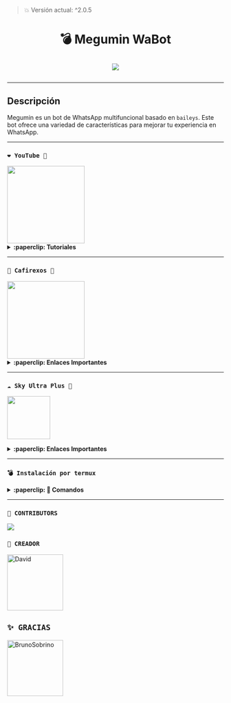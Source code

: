 > 💥 Versión actual: ^2.0.5

<h1 align="center">💣 Megumin WaBot</p>
<p>
        <img src= "https://qu.ax/CbzQU.jpg">
    </p>

---

## Descripción

Megumin es un bot de WhatsApp multifuncional basado en `baileys`. Este bot ofrece una variedad de características para mejorar tu experiencia en WhatsApp.

---

### **`❤️ YouTube 🍬`**
<a href="https://youtube.com/@davidchian4957">
  <img width="180px" src="https://files.catbox.moe/3m3dih.jpg"/>
</a>

<details>
 <summary><b>:paperclip: Tutoriales</b></summary>

- **Cafirexos:** [Aquí](https://youtu.be/tiZ1scp5-EA?si=PgU2U7Nclk4wEJzR)
- **Termux:** [Aquí](https://youtu.be/gqtGeXRLImQ?si=PpM7EitywqFunEU5)
- **Sky:** [Aquí](https://youtu.be/TzHyGH_6GH0?si=uKS3h8MXIhMOGrEM)

</details>

---

### **`🌋 Cafirexos 🚀`**
<a href="https://cafirexos.com">
  <img width="180px" src="https://cdn.cafirexos.com/logos/logo_cfros_2000x2000.png"/>
</a>

<details>
 <summary><b>:paperclip: Enlaces Importantes</b></summary>

- **Sitio Web:** [Aquí](https://cafirexos.com)
- **Área de Clientes:** [Aquí](https://clientes.cafirexos.com)
- **Panel de Control:** [Aquí](https://panel.cafirexos.com)
- **Estado de los Servicios:** [Aquí](https://estado.cafirexos.com)

</details>

---

### **`☁️ Sky Ultra Plus 🚀`**
<a href="https://dash.skyultraplus.com/"><img src="https://files.catbox.moe/62pqnw.jpg" height="100px"></a>

<details>
 <summary><b>:paperclip: Enlaces Importantes</b></summary>

- **Dash:** [`Aquí`](https://dash.skyultraplus.com)
- **Panel:** [`Aquí`](https://panel.skyultraplus.com)

</details>

---

### **`💣 Instalación por termux`**

<details>
 <summary><b>:paperclip: 🖤 Comandos</b></summary>

<a href="https://whatsapp.com/channel/0029Vb7Ji66KbYMTYLU9km3p">
  <img width="180px" src="https://cdn.cafirexos.com/logos/logo_cfros_2000x2000.png"/>
</a>

> Nota: Copie y pegue los comandos en termux uno por uno.
```bash
termux-setup-storage
```

```bash
apt update && apt upgrade && pkg install -y git nodejs ffmpeg imagemagick yarn
```

```bash
git clone https://github.com/David-Chian/Megumin-Bot-MD && cd Megumin-Bot-MD
```

```bash
yarn install
```

```bash
npm install
```

```bash
npm update
```

```bash
npm start
```

> Si aparece (Y/I/N/O/D/Z) [default=N] ? use la letra "y" + "ENTER" para continuar con la instalación

### **💣 Activar en caso de detenerse en termux**

> Si después de instalar el bot en Termux se detiene (pantalla en blanco, pérdida de conexión a Internet, reinicio del dispositivo), sigue estos pasos:

Abre Termux y navega al directorio del bot:
   
   ```bash
    cd Megumin-Bot-MD
   ```

Inicia el bot nuevamente:
  
   ```bash
    npm start
   ```

</details>

---

### **`🌴 CONTRIBUTORS`**
<a href="https://github.com/David-Chian/Megumin-Bot-MD/graphs/contributors">
<img src="https://contrib.rocks/image?repo=David-Chian/Megumin-Bot-MD" /> 
</a>

### **`👑 CREADOR`**
<a
href="https://github.com/David-Chian"><img src="https://github.com/David-Chian.png" width="130" height="130" alt="David"/></a>

## **`✨ GRACIAS`**
<a
href="https://github.com/BrunoSobrino"><img src="https://github.com/BrunoSobrino.png" width="130" height="130" alt="BrunoSobrino"/></a>